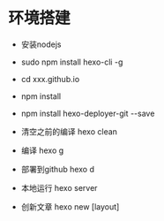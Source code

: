 # 环境搭建
* 安装nodejs
* sudo npm install hexo-cli -g
* cd xxx.github.io
* npm install
* npm install hexo-deployer-git --save



* 清空之前的编译
hexo clean
* 编译
hexo g
* 部署到github
hexo d
* 本地运行
hexo server
* 创新文章
hexo new [layout] <title>



